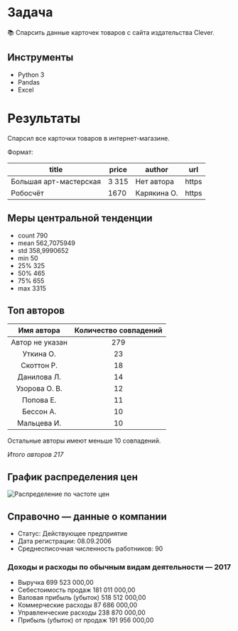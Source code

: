 # Задача
:books: Спарсить данные карточек товаров с сайта издательства Clever.

## Инструменты
* Python 3
* Pandas
* Excel

# Результаты
Спарсил все карточки товаров в интернет-магазине.


Формат:

title | price | author | url
--- | --- | --- | ---
Большая арт-мастерская | 3 315 | Нет автора | https
Робосчёт | 1670 | Карякина О.      | https

## Меры центральной тенденции
* count	790
* mean	562,7075949
* std	358,9990652
* min	50
* 25%	325
* 50%	465
* 75%	655
* max	3315

## Топ авторов
| Имя автора    | Количество совпадений |
|:-------------:|:-------------:|
|Автор не указан|279|
|Уткина О.      |23|
|Скоттон Р.     |18|
|Данилова Л.    |14|
|Узорова О. В.  |12|
|Попова Е.      |11|
|Бессон А.      |10|
|Мальцева И.    |10|

Остальные авторы имеют меньше 10 совпадений.

*Итого авторов 217*

## График распределения цен
![Распределение по частоте цен](https://github.com/Drewleks/clever-parsing/blob/master/price_plot.png "Распределение по частоте цен")

## Справочно — данные о компании
* Статус: Действующее предприятие
* Дата регистрации: 08.09.2006 
* Среднесписочная численность работников: 90

### Доходы и расходы по обычным видам деятельности — 2017
* Выручка	699 523 000,00
* Себестоимость продаж	181 011 000,00
* Валовая прибыль (убыток)	518 512 000,00
* Коммерческие расходы	87 686 000,00
* Управленческие расходы	238 870 000,00
* Прибыль (убыток) от продаж	191 956 000,00
